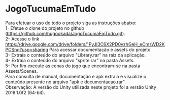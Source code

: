 # JogoTucumaEmTudo
Para efetuar o uso de todo o projeto siga as instruções abaixo:<br/>
1- Efetue o clone do projeto no github (https://github.com/hugookada/JogoTucumaEmTudo.git).<br/>
2- Acesse o link https://drive.google.com/drive/folders/1PyJI3C6X2PD0yzhGeH_eCmsWD2KPCSnq?usp=sharing Para acessar documentação e assets do projeto.<br/>
3- Extraia o conteúdo do arquivo "Library.rar" na raiz da aplicação.<br/>
4- Extraia o conteúdo do arquivo "sprite.rar" na pasta Assets.<br/>
5- Por fim execute as cenas do jogo que encontram-se na pasta Assets/Scenes.<br/>
Para consulta de manual, documentação e apk extraia e visualize o conteúdo presente no arquivo "apk e documentacao.rar". <br/>
Observação: A versão do Unity utilizada neste projeto foi a versão Unity 2018.1.0f2 (64-bit).
